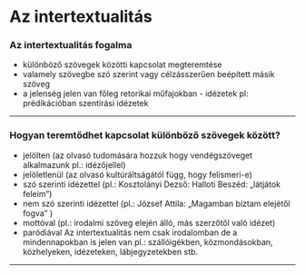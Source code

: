 # Az intertextualitás

### Az intertextualitás fogalma
- különböző szövegek közötti kapcsolat megteremtése
- valamely szövegbe szó szerint vagy célzásszerűen beépített másik szöveg
- a jelenség jelen van főleg retorikai műfajokban - idézetek pl: prédikációban szentírási idézetek
----
### Hogyan teremtődhet kapcsolat különböző szövegek között?
- jelölten (az olvasó tudomására hozzuk hogy vendégszöveget alkalmazunk pl.: idézőjellel)
- jelöletlenül (az olvasó kultúráltságától függ, hogy felismeri-e)
- szó szerinti idézettel (pl.: Kosztolányi Dezső: Halloti Beszéd: „látjátok feleim”)
- nem szó szerinti idézettel (pl.: József Attila: „Magamban bíztam elejétől fogva” )
- mottóval (pl.: irodalmi szöveg elején álló, más szerzőtől való idézet)
- paródiával
Az intertextualitás nem csak irodalomban de a mindennapokban is jelen van pl.: szállóigékben, közmondásokban, közhelyeken, idézeteken, lábjegyzetekben stb.

---

